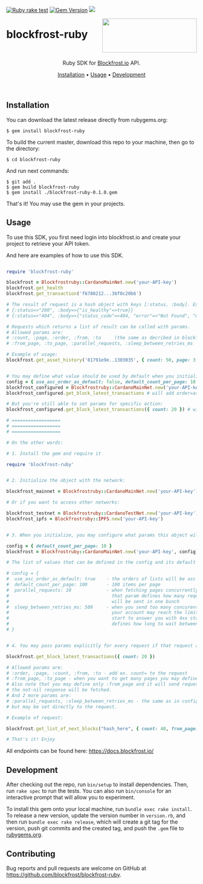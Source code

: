 [![Ruby rake test](https://github.com/blockfrost/blockfrost-ruby/actions/workflows/actions.yml/badge.svg?branch=master)](https://github.com/blockfrost/blockfrost-ruby/actions/workflows/actions.yml)
[![Gem Version](https://badge.fury.io/rb/blockfrost-ruby.svg)](https://rubygems.org/gems/blockfrost-ruby)  <a href="https://fivebinaries.com/"><img src="https://img.shields.io/badge/made%20by-Five%20Binaries-darkviolet.svg?style=flat-square" /></a>

<img src="https://blockfrost.io/images/logo.svg" width="250" align="right" height="90">

# blockfrost-ruby

<br/>

<p align="center">Ruby SDK for <a href="https://blockfrost.io">Blockfrost.io</a> API.</p>
<p align="center">
  <a href="#installation">Installation</a> •
  <a href="#usage">Usage</a> •
  <a href="#development">Development</a>
</p>
<br>

## Installation

You can download the latest release directly from rubygems.org:

    $ gem install blockfrost-ruby

To build the current master, download this repo to your machine, then go to the directory:

    $ cd blockfrost-ruby

And run next commands:

    $ git add .
    $ gem build blockfrost-ruby
    $ gem install ./blockfrost-ruby-0.1.0.gem

That's it! You may use the gem in your projects.

## Usage

To use this SDK, you first need login into blockfrost.io and create your project to retrieve your API token.

And here are examples of how to use this SDK.

```ruby

require 'blockfrost-ruby'

blockfrost = Blockfrostruby::CardanoMainNet.new('your-API-key')
blockfrost.get_health
blockfrost.get_transaction('f6780212...36f0c20b6')

# The result of request is a hash object with keys [:status, :body]. Examples:
# {:status=>"200", :body=>{"is_healthy"=>true}}
# {:status=>"404", :body=>{"status_code"=>404, "error"=>"Not Found", "message"=>"The requested component has not been found."}}

# Requests which returns a list of result can be called with params.
# Allowed params are:
# :count, :page, :order, :from, :to     (the same as decribed in blockfrost docs)
# :from_page, :to_page, :parallel_requests, :sleep_between_retries_ms    (see below)

# Example of usage:
blockfrost.get_asset_history('81791e9e..1303035', { count: 50, page: 3, order: 'desc' })


# You may define what value should be used by default when you initialize the object.
config = { use_asc_order_as_default: false, default_count_per_page: 10 } # See the list of params below
blockfrost_configured = Blockfrostruby::CardanoMainNet.new('your-API-key', config)
blockfrost_configured.get_block_latest_transactions # will add order=asc&count=10 to request

# But you're still able to set params for specific action:
blockfrost_configured.get_block_latest_transactions({ count: 20 }) # will add order=asc&count=20 to request

# ==================
# ==================
# ==================

# On the other words:

# 1. Install the gem and require it

require 'blockfrost-ruby'


# 2. Initialize the object with the network:

blockfrost_mainnet = Blockfrostruby::CardanoMainNet.new('your-API-key')

# Or if you want to access other networks: 

blockfrost_testnet = Blockfrostruby::CardanoTestNet.new('your-API-key')
blockfrost_ipfs = Blockfrostruby::IPFS.new('your-API-key')


# 3. When you initialize, you may configure what params this object will use as default:

config = { default_count_per_page: 10 }
blockfrost = Blockfrostruby::CardanoMainNet.new('your-API-key', config)

# The list of values that can be defined in the config and its default values:

# config = {
#  use_asc_order_as_default: true    - the orders of lists will be asc by default
#  default_count_per_page: 100       - 100 items per page
#  parallel_requests: 10             - when fetching pages concurrently,
#                                      that param defines how many request
#                                      will be sent in one bunch
#  sleep_between_retries_ms: 500     - when you send too many concurent requests,
#                                      your account may reach the limit and the API will
#                                      start to answer you with 4xx statuses. This value
#                                      defines how long to wait between retries
# }


# 4. You may pass params explicitly for every request if that request accept params:

blockfrost.get_block_latest_transactions({ count: 20 })

# Allowed params are:
# :order, :page, :count, :from, :to - add ex. count= to the request
# :from_page, :to_page - when you want to get many pages you may define this params.
# Also note that you may define only :from_page and it will send requests until
# the not-nil response will be fetched.
# And 2 more params are:
# :parallel_requests, :sleep_between_retries_ms - the same as in config,
# but may be set directly to the request.

# Example of request:

blockfrost.get_list_of_next_blocks("hash_here", { count: 40, from_page: 11520, to_page: 11640, parallel_requests: 15 })

# That's it! Enjoy

```
All endpoints can be found here: https://docs.blockfrost.io/

## Development

After checking out the repo, run `bin/setup` to install dependencies. Then, run `rake spec` to run the tests. You can also run `bin/console` for an interactive prompt that will allow you to experiment.

To install this gem onto your local machine, run `bundle exec rake install`. To release a new version, update the version number in `version.rb`, and then run `bundle exec rake release`, which will create a git tag for the version, push git commits and the created tag, and push the `.gem` file to [rubygems.org](https://rubygems.org).

## Contributing

Bug reports and pull requests are welcome on GitHub at https://github.com/blockfrost/blockfrost-ruby.
